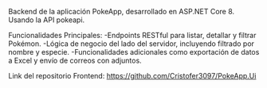 Backend de la aplicación PokeApp, desarrollado en ASP.NET Core 8. Usando la API  pokeapi.

Funcionalidades Principales:
-Endpoints RESTful para listar, detallar y filtrar Pokémon.
-Lógica de negocio del lado del servidor, incluyendo filtrado por nombre y especie.
-Funcionalidades adicionales como exportación de datos a Excel y envío de correos con adjuntos.

Link del repositorio Frontend: https://github.com/Cristofer3097/PokeApp.Ui
